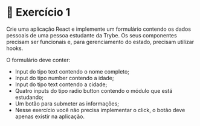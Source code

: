 # 🚀 Exercício 1

Crie uma aplicação React e implemente um formulário contendo os dados pessoais de uma pessoa estudante da Trybe. Os seus componentes precisam ser funcionais e, para gerenciamento do estado, precisam utilizar hooks.

O formulário deve conter:

- Input do tipo text contendo o nome completo;
- Input do tipo number contendo a idade;
- Input do tipo text contendo a cidade;
- Quatro inputs do tipo radio button contendo o módulo que está estudando;
- Um botão para submeter as informações;
- Nesse exercício você não precisa implementar o click, o botão deve apenas existir na aplicação.
